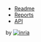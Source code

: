 * [Readme](/)
* [Reports](REPORTS.md)
* <a href="api/modules/jsonizer.html" style="background-image: var(--sidebar-nav-pagelink-background-image); background-position: var(--sidebar-nav-pagelink-background-position); padding: var(--sidebar-nav-pagelink-padding, var(--sidebar-nav-link-padding));">API</a>

by [![inria](/inria_logo.svg "Inria")](https://inria.fr)

